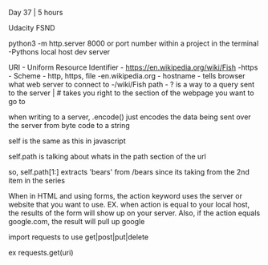 Day 37 | 5 hours

Udacity FSND

python3 -m http.server 8000 or port number within a project in the terminal
    -Pythons local host dev server

URI - Uniform Resource Identifier
    - https://en.wikipedia.org/wiki/Fish
    -https - Scheme - http, https, file
    -en.wikipedia.org - hostname - tells browser what web server to connect to
    -/wiki/Fish path - ? is a way to a query sent to the server | # takes you right to the section of the webpage you want to go to

when writing to a server, .encode() just encodes the data being sent over the server from byte code to a string

self is the same as this in javascript

self.path is talking about whats in the path section of the url

so, self.path[1:] extracts 'bears' from /bears since its taking from the 2nd item in the series

When in HTML and using forms, the action keyword uses the server or website that you want to use. EX. when action is equal to your local host, the results of the form will show up on your server. Also, if the action equals google.com, the result will pull up google

import requests to use get|post|put|delete

ex
requests.get(uri)